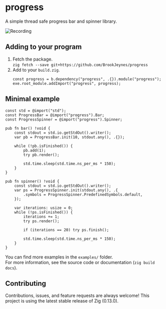 # progress

A simple thread safe progress bar and spinner library.

![Recording](https://github.com/user-attachments/assets/227297c4-15a5-4c68-a8bc-49d7e1505a79)

## Adding to your program
1. Fetch the package.  
    `zig fetch --save git+https://github.com/BrookJeynes/progress`
2. Add to your `build.zig`.
    ```zig
    const progress = b.dependency("progress", .{}).module("progress");
    exe.root_module.addImport("progress", progress);
    ```

## Minimal example
```zig
const std = @import("std");
const ProgressBar = @import("progress").Bar;
const ProgressSpinner = @import("progress").Spinner;

pub fn bar() !void {
    const stdout = std.io.getStdOut().writer();
    var pb = ProgressBar.init(10, stdout.any(), .{});

    while (!pb.isFinished()) {
        pb.add(1);
        try pb.render();

        std.time.sleep(std.time.ns_per_ms * 150);
    }
}

pub fn spinner() !void {
    const stdout = std.io.getStdOut().writer();
    var ps = ProgressSpinner.init(stdout.any(), .{
        .symbols = ProgressSpinner.PredefinedSymbols.default,
    });

    var iterations: usize = 0;
    while (!ps.isFinished()) {
        iterations += 1;
        try ps.render();

        if (iterations == 20) try ps.finish();

        std.time.sleep(std.time.ns_per_ms * 150);
    }
}
```

You can find more examples in the `examples/` folder.  
For more information, see the source code or documentation (`zig build docs`).

## Contributing
Contributions, issues, and feature requests are always welcome! This project is 
using the latest stable release of Zig (0.13.0).
